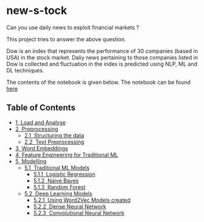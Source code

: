# new-s-tock

Can you use daily news to exploit financial markets ?

This project tries to answer the above question.

Dow is an index that represents the performance of 30 companies (based in USA) in the stock market.
Daliy news pertaining to those companies listed in Dow is collected and fluctuation in the index is predicted using NLP, ML and DL techniques.

The contents of the notebook is given below. The notebook can be found [here]()

<h2>Table of Contents<span class="tocSkip"></span></h2>
<div class="toc"><ul class="toc-item"><li><span><a href="#Load-and-Analyse" data-toc-modified-id="Load-and-Analyse-1"><span class="toc-item-num">1&nbsp;&nbsp;</span>Load and Analyse</a></span></li><li><span><a href="#Preprocessing" data-toc-modified-id="Preprocessing-2"><span class="toc-item-num">2&nbsp;&nbsp;</span>Preprocessing</a></span><ul class="toc-item"><li><span><a href="#Structuring-the-data" data-toc-modified-id="Structuring-the-data-2.1"><span class="toc-item-num">2.1&nbsp;&nbsp;</span>Structuring the data</a></span></li><li><span><a href="#Text-Preprocessing" data-toc-modified-id="Text-Preprocessing-2.2"><span class="toc-item-num">2.2&nbsp;&nbsp;</span>Text Preprocessing</a></span></li></ul></li><li><span><a href="#Word-Embeddings" data-toc-modified-id="Word-Embeddings-3"><span class="toc-item-num">3&nbsp;&nbsp;</span>Word Embeddings</a></span></li><li><span><a href="#Feature-Engineering-for-Traditional-ML" data-toc-modified-id="Feature-Engineering-for-Traditional-ML-4"><span class="toc-item-num">4&nbsp;&nbsp;</span>Feature Engineering for Traditional ML</a></span></li><li><span><a href="#Modelling" data-toc-modified-id="Modelling-5"><span class="toc-item-num">5&nbsp;&nbsp;</span>Modelling</a></span><ul class="toc-item"><li><span><a href="#Traditional-ML-Models" data-toc-modified-id="Traditional-ML-Models-5.1"><span class="toc-item-num">5.1&nbsp;&nbsp;</span>Traditional ML Models</a></span><ul class="toc-item"><li><span><a href="#Logistic-Regression" data-toc-modified-id="Logistic-Regression-5.1.1"><span class="toc-item-num">5.1.1&nbsp;&nbsp;</span>Logistic Regression</a></span></li><li><span><a href="#Naive-Bayes" data-toc-modified-id="Naive-Bayes-5.1.2"><span class="toc-item-num">5.1.2&nbsp;&nbsp;</span>Naive Bayes</a></span></li><li><span><a href="#Random-Forest" data-toc-modified-id="Random-Forest-5.1.3"><span class="toc-item-num">5.1.3&nbsp;&nbsp;</span>Random Forest</a></span></li></ul></li><li><span><a href="#Deep-Learning-Models" data-toc-modified-id="Deep-Learning-Models-5.2"><span class="toc-item-num">5.2&nbsp;&nbsp;</span>Deep Learning Models</a></span><ul class="toc-item"><li><span><a href="#Using-Word2Vec-Models-created" data-toc-modified-id="Using-Word2Vec-Models-created-5.2.1"><span class="toc-item-num">5.2.1&nbsp;&nbsp;</span>Using Word2Vec Models created</a></span></li><li><span><a href="#Dense-Neural-Network" data-toc-modified-id="Dense-Neural-Network-5.2.2"><span class="toc-item-num">5.2.2&nbsp;&nbsp;</span>Dense Neural Network</a></span></li><li><span><a href="#Convolutional-Neural-Network" data-toc-modified-id="Convolutional-Neural-Network-5.2.3"><span class="toc-item-num">5.2.3&nbsp;&nbsp;</span>Convolutional Neural Network</a></span></li></ul></li></ul></li></ul></div>
